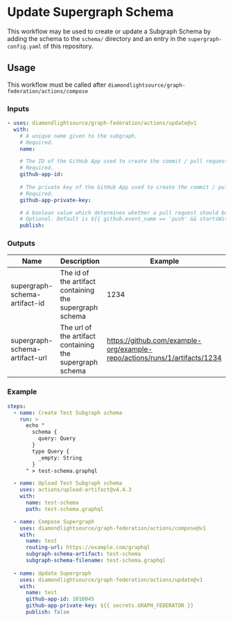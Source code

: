 # Update Supergraph Schema

This workflow may be used to create or update a Subgraph Schema by adding the schema to the `schema/` directory and an entry in the `supergraph-config.yaml` of this repository.

## Usage

This workflow must be called after `diamondlightsource/graph-federation/actions/compose`

### Inputs

```yaml
- uses: diamondlightsource/graph-federation/actions/update@v1
  with:
    # A unique name given to the subgraph.
    # Required.
    name:

    # The ID of the GitHub App used to create the commit / pull request
    # Required.
    github-app-id:
   
    # The private key of the GitHub App used to create the commit / pull request
    # Required.
    github-app-private-key:

    # A boolean value which determines whether a pull request should be created
    # Optional. Default is ${{ github.event_name == 'push' && startsWith(github.ref, 'refs/tags') }}
    publish:
```

### Outputs

| Name                           | Description                                              | Example                                                                   |
| ------------------------------ | -------------------------------------------------------- | ------------------------------------------------------------------------- |
| supergraph-schema-artifact-id  | The id of the artifact containing the supergraph schema  | 1234                                                                      |
| supergraph-schema-artifact-url | The url of the artifact containing the supergraph schema | <https://github.com/example-org/example-repo/actions/runs/1/artifacts/1234> |

### Example

```yaml
steps:
  - name: Create Test Subgraph schema
    run: >
      echo "
        schema {
          query: Query
        }
        type Query {
          _empty: String
        }
      " > test-schema.graphql

  - name: Upload Test Subgraph schema
    uses: actions/upload-artifact@v4.4.3
    with:
      name: test-schema
      path: test-schema.graphql

  - name: Compose Supergraph
    uses: diamondlightsource/graph-federation/actions/compose@v1
    with:
      name: test
      routing-url: https://example.com/graphql
      subgraph-schema-artifact: test-schema
      subgraph-schema-filename: test-schema.graphql
      
  - name: Update Supergraph
    uses: diamondlightsource/graph-federation/actions/update@v1
    with:
      name: test
      github-app-id: 1010045
      github-app-private-key: ${{ secrets.GRAPH_FEDERATOR }}
      publish: false
```
